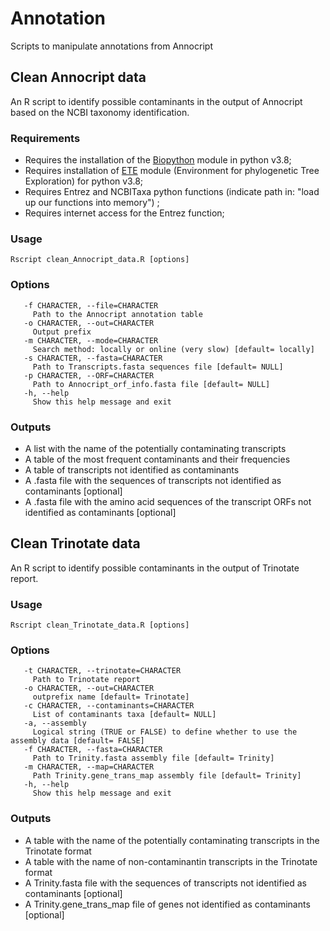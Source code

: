 # Annotation
Scripts to manipulate annotations from Annocript

## Clean Annocript data
An R script to identify possible contaminants in the output of Annocript based on the NCBI taxonomy identification.

### Requirements

- Requires the installation of the [Biopython](https://biopython.org/) module in python v3.8;
- Requires installation of [ETE](http://etetoolkit.org/) module (Environment for phylogenetic Tree Exploration) for python v3.8;
- Requires Entrez and NCBITaxa python functions (indicate path in: "load up our functions into memory") ;
- Requires internet access for the Entrez function;

### Usage

```
Rscript clean_Annocript_data.R [options]
```

### Options

```
   -f CHARACTER, --file=CHARACTER
     Path to the Annocript annotation table
   -o CHARACTER, --out=CHARACTER
     Output prefix
   -m CHARACTER, --mode=CHARACTER
     Search method: locally or online (very slow) [default= locally]
   -s CHARACTER, --fasta=CHARACTER
     Path to Transcripts.fasta sequences file [default= NULL]
   -p CHARACTER, --ORF=CHARACTER
     Path to Annocript_orf_info.fasta file [default= NULL]
   -h, --help
     Show this help message and exit
```

### Outputs
- A list with the name of the potentially contaminating transcripts
- A table of the most frequent contaminants and their frequencies
- A table of transcripts not identified as contaminants
- A .fasta file with the sequences of transcripts not identified as contaminants [optional]
- A .fasta file with the amino acid sequences of the transcript ORFs not identified as contaminants [optional]

## Clean Trinotate data
An R script to identify possible contaminants in the output of Trinotate report.

### Usage

```
Rscript clean_Trinotate_data.R [options]
```

### Options

```
   -t CHARACTER, --trinotate=CHARACTER
     Path to Trinotate report
   -o CHARACTER, --out=CHARACTER
     outprefix name [default= Trinotate]
   -c CHARACTER, --contaminants=CHARACTER
     List of contaminants taxa [default= NULL]
   -a, --assembly
     Logical string (TRUE or FALSE) to define whether to use the assembly data [default= FALSE]
   -f CHARACTER, --fasta=CHARACTER
     Path to Trinity.fasta assembly file [default= Trinity]
   -m CHARACTER, --map=CHARACTER
     Path Trinity.gene_trans_map assembly file [default= Trinity]
   -h, --help
     Show this help message and exit
```

### Outputs
- A table with the name of the potentially contaminating transcripts in the Trinotate format
- A table with the name of non-contaminantin transcripts in the Trinotate format
- A Trinity.fasta file with the sequences of transcripts not identified as contaminants [optional]
- A Trinity.gene_trans_map file of genes not identified as contaminants [optional]
